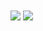 <img align="center" src="https://github-readme-stats.vercel.app/api?username=xyzroe&show_icons=true&theme=merko" />
<img align="center" src="https://github-readme-stats.vercel.app/api/top-langs/?username=xyzroe&layout=compact&theme=merko" />
